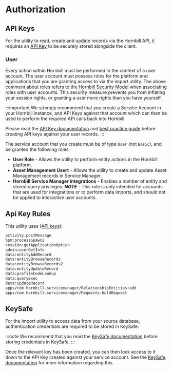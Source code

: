 # Authorization

## API Keys

For the utility to read, create and update records via the Hornbill API, it requires an [API Key](/esp-fundamentals/security/api-keys) to be securely stored alongside the client.

### User

Every action within Hornbill must be performed in the context of a user account. The user account must possess roles for the platform and applications that you are granting access to via the import utility. The above comment about roles refers to the [Hornbill Security Model](/esp-fundamentals/security/account-types) when associating roles with user accounts. This security  measure prevents you from inflating your session rights, or granting a user more rights than you have yourself.

:::important
We strongly recommend that you create a Service Account in your Hornbill instance, and API Keys against that account which can then be used to perform the required API calls back into Hornbill. 

Please read the [API Key documentation](/esp-fundamentals/security/api-keys) and [best practice guide](/esp-fundamentals/best-practice/platform-api-keys) before creating API keys against your user records.
:::

The service account that you create must be of type `User` (not `Basic`), and be granted the following roles:

- **User Role** - Allows the utility to perform entity actions in the Hornbill platform.
- **Asset Management Usert** - Allows the utility to create and update Asset Management records in Service Manager.
- **Hornbill Service Manager Integrations** - Enables a number of entity and stored query privileges. ***NOTE*** - This role is only intended for accounts that are used for integrations or to perform data imports, and should not be applied to interactive user accounts. 

## Api Key Rules 

This utility uses ([API keys](/esp-fundamentals/security/api-keys)):
```cmd
activity:postMessage
bpm:processSpawn2
session:getApplicationOption
admin:userGetInfo
data:entityAddRecord
data:entityBrowseRecords
data:entityBrowseRecords2
data:entityUpdateRecord
data:profileCodeLookup
data:queryExec
data:updateRecord
apps/com.hornbill.servicemanager/RelationshipEntities:add
apps/com.hornbill.servicemanager/Requests:holdRequest
```

## KeySafe

For the import utility to access data from your source database, authentication credentials are required to be stored in KeySafe.

:::note
We recommend that you read the [KeySafe documentation](/esp-fundamentals/security/keysafe) before storing credentials in KeySafe.
:::

Once the relevant key has been created, you can then lock access to it down to the API Key created against your service account. See the [KeySafe documentation](/esp-fundamentals/security/keysafe#access-control-and-usability) for more information regarding this.
